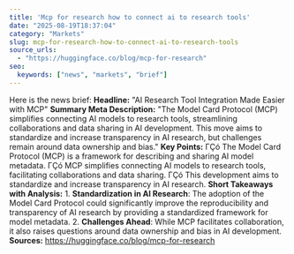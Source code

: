 ```yaml
---
title: 'Mcp for research how to connect ai to research tools'
date: "2025-08-19T18:37:04"
category: "Markets"
slug: mcp-for-research-how-to-connect-ai-to-research-tools
source_urls:
  - "https://huggingface.co/blog/mcp-for-research"
seo:
  keywords: ["news", "markets", "brief"]
---
```

Here is the news brief:  **Headline:** "AI Research Tool Integration Made Easier with MCP"  **Summary Meta Description:** "The Model Card Protocol (MCP) simplifies connecting AI models to research tools, streamlining collaborations and data sharing in AI development. This move aims to standardize and increase transparency in AI research, but challenges remain around data ownership and bias."  **Key Points:**  ΓÇó The Model Card Protocol (MCP) is a framework for describing and sharing AI model metadata. ΓÇó MCP simplifies connecting AI models to research tools, facilitating collaborations and data sharing. ΓÇó This development aims to standardize and increase transparency in AI research.  **Short Takeaways with Analysis:**  1. **Standardization in AI Research**: The adoption of the Model Card Protocol could significantly improve the reproducibility and transparency of AI research by providing a standardized framework for model metadata. 2. **Challenges Ahead**: While MCP facilitates collaboration, it also raises questions around data ownership and bias in AI development.  **Sources:** https://huggingface.co/blog/mcp-for-research 
